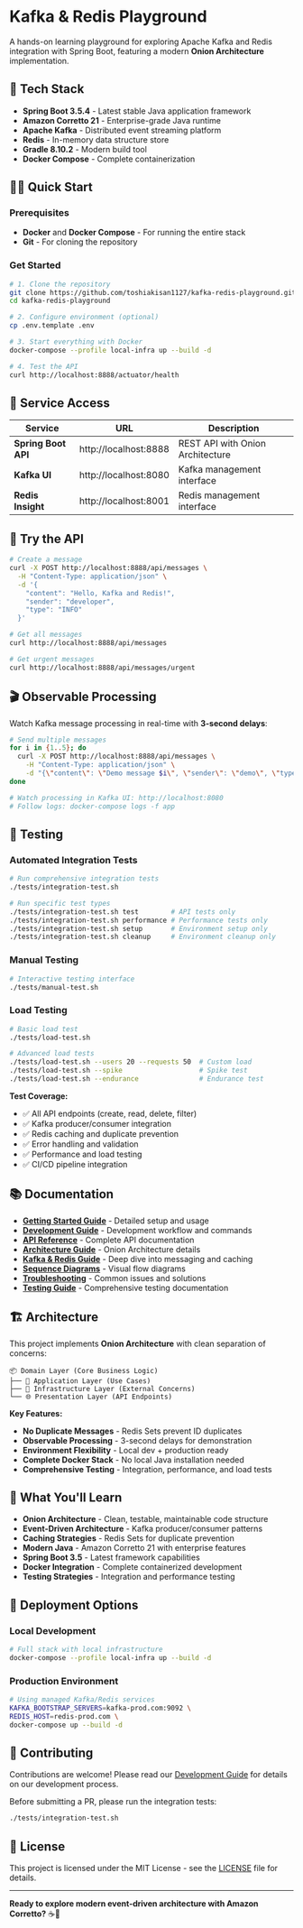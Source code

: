 # Kafka & Redis Playground

A hands-on learning playground for exploring Apache Kafka and Redis integration with Spring Boot, featuring a modern **Onion Architecture** implementation.

## 🚀 Tech Stack

- **Spring Boot 3.5.4** - Latest stable Java application framework
- **Amazon Corretto 21** - Enterprise-grade Java runtime
- **Apache Kafka** - Distributed event streaming platform
- **Redis** - In-memory data structure store
- **Gradle 8.10.2** - Modern build tool
- **Docker Compose** - Complete containerization

## 🏃‍♂️ Quick Start

### Prerequisites
- **Docker** and **Docker Compose** - For running the entire stack
- **Git** - For cloning the repository

### Get Started
```bash
# 1. Clone the repository
git clone https://github.com/toshiakisan1127/kafka-redis-playground.git
cd kafka-redis-playground

# 2. Configure environment (optional)
cp .env.template .env

# 3. Start everything with Docker
docker-compose --profile local-infra up --build -d

# 4. Test the API
curl http://localhost:8888/actuator/health
```

## 🔗 Service Access

| Service | URL | Description |
|---------|-----|-------------|
| **Spring Boot API** | http://localhost:8888 | REST API with Onion Architecture |
| **Kafka UI** | http://localhost:8080 | Kafka management interface |
| **Redis Insight** | http://localhost:8001 | Redis management interface |

## 🧪 Try the API

```bash
# Create a message
curl -X POST http://localhost:8888/api/messages \
  -H "Content-Type: application/json" \
  -d '{
    "content": "Hello, Kafka and Redis!",
    "sender": "developer",
    "type": "INFO"
  }'

# Get all messages
curl http://localhost:8888/api/messages

# Get urgent messages
curl http://localhost:8888/api/messages/urgent
```

## 🎬 Observable Processing

Watch Kafka message processing in real-time with **3-second delays**:

```bash
# Send multiple messages
for i in {1..5}; do
  curl -X POST http://localhost:8888/api/messages \
    -H "Content-Type: application/json" \
    -d "{\"content\": \"Demo message $i\", \"sender\": \"demo\", \"type\": \"INFO\"}"
done

# Watch processing in Kafka UI: http://localhost:8080
# Follow logs: docker-compose logs -f app
```

## 🧪 Testing

### Automated Integration Tests
```bash
# Run comprehensive integration tests
./tests/integration-test.sh

# Run specific test types
./tests/integration-test.sh test        # API tests only
./tests/integration-test.sh performance # Performance tests only
./tests/integration-test.sh setup       # Environment setup only
./tests/integration-test.sh cleanup     # Environment cleanup only
```

### Manual Testing
```bash
# Interactive testing interface
./tests/manual-test.sh
```

### Load Testing
```bash
# Basic load test
./tests/load-test.sh

# Advanced load tests
./tests/load-test.sh --users 20 --requests 50  # Custom load
./tests/load-test.sh --spike                   # Spike test
./tests/load-test.sh --endurance               # Endurance test
```

**Test Coverage:**
- ✅ All API endpoints (create, read, delete, filter)
- ✅ Kafka producer/consumer integration
- ✅ Redis caching and duplicate prevention
- ✅ Error handling and validation
- ✅ Performance and load testing
- ✅ CI/CD pipeline integration

## 📚 Documentation

- **[Getting Started Guide](docs/getting-started.md)** - Detailed setup and usage
- **[Development Guide](docs/development-guide.md)** - Development workflow and commands
- **[API Reference](docs/api-reference.md)** - Complete API documentation
- **[Architecture Guide](docs/spring-boot-architecture.md)** - Onion Architecture details
- **[Kafka & Redis Guide](docs/kafka-redis-guide.md)** - Deep dive into messaging and caching
- **[Sequence Diagrams](docs/sequence-diagrams.md)** - Visual flow diagrams
- **[Troubleshooting](docs/troubleshooting.md)** - Common issues and solutions
- **[Testing Guide](tests/README.md)** - Comprehensive testing documentation

## 🏗️ Architecture

This project implements **Onion Architecture** with clean separation of concerns:

```
📦 Domain Layer (Core Business Logic)
├── 🔄 Application Layer (Use Cases)
├── 🔌 Infrastructure Layer (External Concerns)
└── 🌐 Presentation Layer (API Endpoints)
```

**Key Features:**
- **No Duplicate Messages** - Redis Sets prevent ID duplicates
- **Observable Processing** - 3-second delays for demonstration
- **Environment Flexibility** - Local dev + production ready
- **Complete Docker Stack** - No local Java installation needed
- **Comprehensive Testing** - Integration, performance, and load tests

## 🎯 What You'll Learn

- **Onion Architecture** - Clean, testable, maintainable code structure
- **Event-Driven Architecture** - Kafka producer/consumer patterns
- **Caching Strategies** - Redis Sets for duplicate prevention
- **Modern Java** - Amazon Corretto 21 with enterprise features
- **Spring Boot 3.5** - Latest framework capabilities
- **Docker Integration** - Complete containerized development
- **Testing Strategies** - Integration and performance testing

## 🚀 Deployment Options

### Local Development
```bash
# Full stack with local infrastructure
docker-compose --profile local-infra up --build -d
```

### Production Environment
```bash
# Using managed Kafka/Redis services
KAFKA_BOOTSTRAP_SERVERS=kafka-prod.com:9092 \
REDIS_HOST=redis-prod.com \
docker-compose up --build -d
```

## 🤝 Contributing

Contributions are welcome! Please read our [Development Guide](docs/development-guide.md) for details on our development process.

Before submitting a PR, please run the integration tests:
```bash
./tests/integration-test.sh
```

## 📄 License

This project is licensed under the MIT License - see the [LICENSE](LICENSE) file for details.

---

**Ready to explore modern event-driven architecture with Amazon Corretto?** ☕🚀
